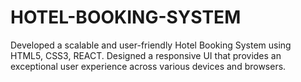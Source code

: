 # HOTEL-BOOKING-SYSTEM
Developed a scalable and user-friendly Hotel Booking System using HTML5, CSS3, REACT. Designed a responsive UI that provides an exceptional user experience across various devices and browsers.
